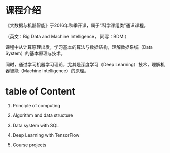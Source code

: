 # 课程介绍

《大数据与机器智能》于2016年秋季开课，属于“科学课组类”通识课程。

（英文：Big Data and Machine Intelligence， 简写：BDMI）

课程中从计算原理出发，学习基本的算法与数据结构，理解数据系统（Data System）的基本原理与技术。

同时，通过学习机器学习理论，尤其是深度学习（Deep Learning）技术，理解机器智能（Machine Intelligence）的原理。

# table of Content

1. Principle of computing

2. Algorithm and data structure

3. Data system with SQL

4. Deep Learning with TensorFlow

5. Course projects


